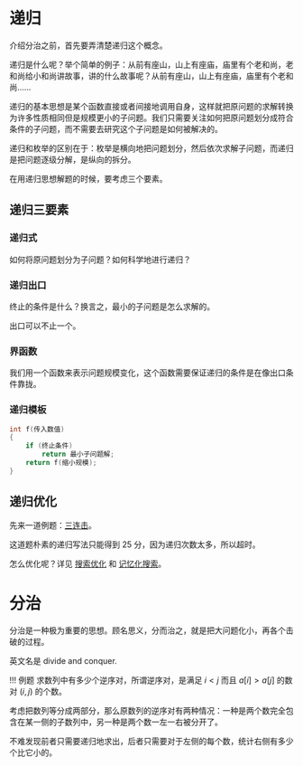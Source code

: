 # 递归

介绍分治之前，首先要弄清楚递归这个概念。

递归是什么呢？举个简单的例子：从前有座山，山上有座庙，庙里有个老和尚，老和尚给小和尚讲故事，讲的什么故事呢？从前有座山，山上有座庙，庙里有个老和尚……

递归的基本思想是某个函数直接或者间接地调用自身，这样就把原问题的求解转换为许多性质相同但是规模更小的子问题。我们只需要关注如何把原问题划分成符合条件的子问题，而不需要去研究这个子问题是如何被解决的。

递归和枚举的区别在于：枚举是横向地把问题划分，然后依次求解子问题，而递归是把问题逐级分解，是纵向的拆分。

在用递归思想解题的时候，要考虑三个要素。

## 递归三要素

### 递归式

如何将原问题划分为子问题？如何科学地进行递归？

### 递归出口

终止的条件是什么？换言之，最小的子问题是怎么求解的。

出口可以不止一个。

### 界函数

我们用一个函数来表示问题规模变化，这个函数需要保证递归的条件是在像出口条件靠拢。

### 递归模板

```c++
int f(传入数值)
{
    if (终止条件)
        return 最小子问题解;
    return f(缩小规模);
}
```

## 递归优化

先来一道例题：[三连击](https://www.luogu.org/problemnew/show/P1028)。

这道题朴素的递归写法只能得到 25 分，因为递归次数太多，所以超时。

怎么优化呢？详见 [搜索优化](/search/optimization) 和 [记忆化搜索](/dp/memo/)。

# 分治

分治是一种极为重要的思想。顾名思义，分而治之，就是把大问题化小，再各个击破的过程。

英文名是 divide and conquer.

!!! 例题
    求数列中有多少个逆序对，所谓逆序对，是满足 $i < j$ 而且 $a[i] > a[j]$ 的数对 $(i, j)$ 的个数。

考虑把数列等分成两部分，那么原数列的逆序对有两种情况：一种是两个数完全包含在某一侧的子数列中，另一种是两个数一左一右被分开了。

不难发现前者只需要递归地求出，后者只需要对于左侧的每个数，统计右侧有多少个比它小的。
